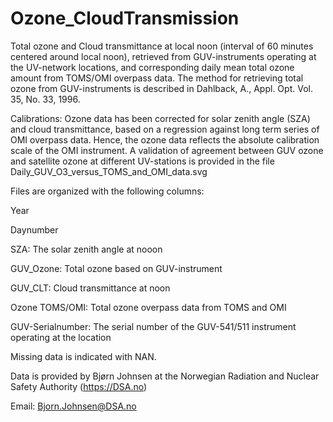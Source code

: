 # Ozone_CloudTransmission
Total ozone and Cloud transmittance at local noon (interval of 60 minutes centered around local noon), retrieved from GUV-instruments operating at the UV-network locations, and corresponding daily mean total ozone amount from TOMS/OMI overpass data.
The method for retrieving total ozone from GUV-instruments is described in Dahlback, A., Appl. Opt. Vol. 35, No. 33, 1996.

Calibrations: Ozone data has been corrected for solar zenith angle (SZA) and cloud transmittance, based on a regression against long term series of OMI overpass data. Hence, the ozone data reflects the absolute calibration scale of the OMI instrument.
A validation of agreement between GUV ozone and satellite ozone at different UV-stations is provided in the file Daily_GUV_O3_versus_TOMS_and_OMI_data.svg

Files are organized with the following columns:

Year

Daynumber

SZA: The solar zenith angle at nooon

GUV_Ozone: Total ozone based on GUV-instrument

GUV_CLT: Cloud transmittance at noon

Ozone TOMS/OMI: Total ozone overpass data from TOMS and OMI

GUV-Serialnumber: The serial number of the GUV-541/511 instrument operating at the location

Missing data is indicated with NAN.

Data is provided by Bjørn Johnsen at the Norwegian Radiation and Nuclear Safety Authority (https://DSA.no)

Email: Bjorn.Johnsen@DSA.no
